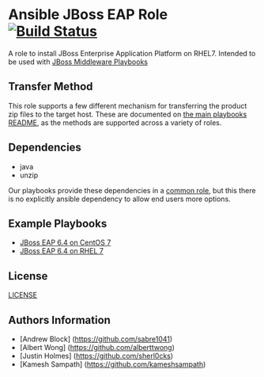Ansible JBoss EAP Role [![Build Status](https://travis-ci.org/rhtconsulting/jboss_eap.svg)](https://travis-ci.org/rhtconsulting/jboss_eap)
=================

A role to install JBoss Enterprise Application Platform on RHEL7. Intended to be used with [JBoss Middleware Playbooks](https://github.com/rhtconsulting/ansible-middleware-playbooks)

Transfer Method
------------

This role supports a few different mechanism for transferring the product zip files to the target host. These are documented on [the main playbooks README](https://github.com/rhtconsulting/ansible-middleware-playbooks), as the methods are supported across a variety of roles.


Dependencies
------------

- java
- unzip

Our playbooks provide these dependencies in a [common role](https://github.com/rhtconsulting/ansible-middleware-playbooks/tree/master/roles/common), but this there is no explicitly ansible dependency to allow end users more options.

Example Playbooks
----------------

- [JBoss EAP 6.4 on CentOS 7](https://github.com/rhtconsulting/ansible-middleware-playbooks/blob/master/eap6.4-centos7.yml)
- [JBoss EAP 6.4 on RHEL 7](https://github.com/rhtconsulting/ansible-middleware-playbooks/blob/master/eap6.4-rhel7.yml)

License
-------

[LICENSE](./LICENSE)

Authors Information
------------------

* [Andrew Block] (https://github.com/sabre1041)
* [Albert Wong] (https://github.com/alberttwong)
* [Justin Holmes] (https://github.com/sherl0cks)
* [Kamesh Sampath] (https://github.com/kameshsampath)
